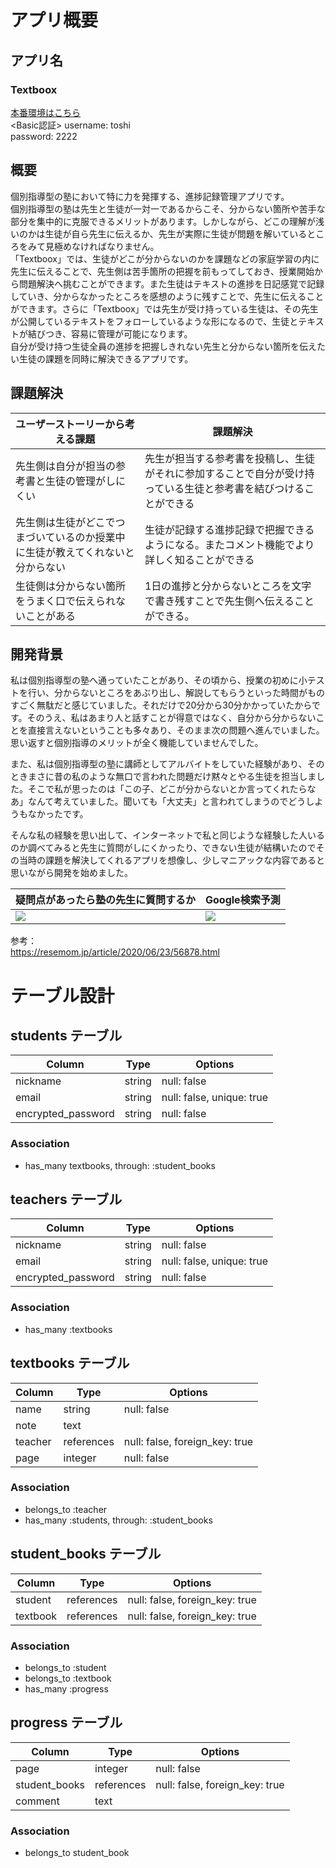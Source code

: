 # アプリ概要
## アプリ名
### Textboox
[本番環境はこちら](http://35.75.190.69/)  
<Basic認証>
username: toshi  
password: 2222



## 概要

個別指導型の塾において特に力を発揮する、進捗記録管理アプリです。  
個別指導型の塾は先生と生徒が一対一であるからこそ、分からない箇所や苦手な部分を集中的に克服できるメリットがあります。しかしながら、どこの理解が浅いのかは生徒が自ら先生に伝えるか、先生が実際に生徒が問題を解いているところをみて見極めなければなりません。  
「Textboox」では、生徒がどこが分からないのかを課題などの家庭学習の内に先生に伝えることで、先生側は苦手箇所の把握を前もってしておき、授業開始から問題解決へ挑むことができます。また生徒はテキストの進捗を日記感覚で記録していき、分からなかったところを感想のように残すことで、先生に伝えることができます。さらに「Textboox」では先生が受け持っている生徒は、その先生が公開しているテキストをフォローしているような形になるので、生徒とテキストが結びつき、容易に管理が可能になります。  
自分が受け持つ生徒全員の進捗を把握しきれない先生と分からない箇所を伝えたい生徒の課題を同時に解決できるアプリです。


## 課題解決

|  ユーザーストーリーから考える課題       |                     課題解決                          |
| --------------------------------- | ---------------------------------------------------- |
| 先生側は自分が担当の参考書と生徒の管理がしにくい  | 先生が担当する参考書を投稿し、生徒がそれに参加することで自分が受け持っている生徒と参考書を結びつけることができる |
| 先生側は生徒がどこでつまづいているのか授業中に生徒が教えてくれないと分からない  | 生徒が記録する進捗記録で把握できるようになる。またコメント機能でより詳しく知ることができる  |
| 生徒側は分からない箇所をうまく口で伝えられないことがある  | 1日の進捗と分からないところを文字で書き残すことで先生側へ伝えることができる。  |


## 開発背景
私は個別指導型の塾へ通っていたことがあり、その頃から、授業の初めに小テストを行い、分からないところをあぶり出し、解説してもらうといった時間がものすごく無駄だと感じていました。それだけで20分から30分かかっていたからです。そのうえ、私はあまり人と話すことが得意ではなく、自分から分からないことを直接言えないということも多々あり、そのまま次の問題へ進んでいました。思い返すと個別指導のメリットが全く機能していませんでした。  
  
また、私は個別指導型の塾に講師としてアルバイトをしていた経験があり、そのときまさに昔の私のような無口で言われた問題だけ黙々とやる生徒を担当しました。そこで私が思ったのは「この子、どこが分からないとか言ってくれたらなあ」なんて考えていました。聞いても「大丈夫」と言われてしまうのでどうしようもなかったです。  
  
そんな私の経験を思い出して、インターネットで私と同じような経験した人いるのか調べてみると先生に質問がしにくかったり、できない生徒が結構いたのでその当時の課題を解決してくれるアプリを想像し、少しマニアックな内容であると思いながら開発を始めました。

|  疑問点があったら塾の先生に質問するか  |  Google検索予測 |
| -------------------------------- | -------------- |
| <img src="https://i.gyazo.com/7e7b387df56d02b38ab280ffd4a1a854.png"> | <img src="https://i.gyazo.com/1e7a0bbfdfa76f991d28f6074fc2394a.png"> |
  

参考：  
https://resemom.jp/article/2020/06/23/56878.html


# テーブル設計

## students テーブル

| Column             | Type    | Options                   |
| ------------------ | ------- | ------------------------- | 
| nickname           | string  | null: false               |
| email              | string  | null: false, unique: true |
| encrypted_password | string  | null: false               |

### Association

- has_many textbooks, through: :student_books


## teachers テーブル

| Column             | Type    | Options                   |
| ------------------ | ------- | ------------------------- | 
| nickname           | string  | null: false               |
| email              | string  | null: false, unique: true |
| encrypted_password | string  | null: false               |

### Association

- has_many :textbooks


## textbooks テーブル

| Column  | Type       | Options                        |
| ------- | ---------- | ------------------------------ | 
| name    | string     | null: false                    |
| note    | text       |                                |
| teacher | references | null: false, foreign_key: true |
| page    | integer    | null: false

### Association

- belongs_to :teacher
- has_many :students, through: :student_books


## student_books テーブル

| Column   | Type       | Options                        |
| -------- | ---------- | ------------------------------ | 
| student  | references | null: false, foreign_key: true |
| textbook | references | null: false, foreign_key: true |

### Association

- belongs_to :student
- belongs_to :textbook
- has_many :progress


## progress テーブル

| Column        | Type       | Options                        |
| ------------- | ---------- | ------------------------------ | 
| page          | integer    | null: false                    |
| student_books | references | null: false, foreign_key: true |
| comment       | text       |                                |

### Association

- belongs_to student_book